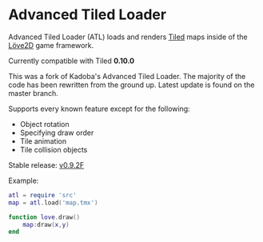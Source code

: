 Advanced Tiled Loader
========

Advanced Tiled Loader (ATL) loads and renders [Tiled](http://www.mapeditor.org/) maps inside of the [Löve2D](http://love2d.org) game framework.

Currently compatible with Tiled **0.10.0**

This was a fork of Kadoba's Advanced Tiled Loader. 
The majority of the code has been rewritten from the ground up. 
Latest update is found on the master branch.

Supports every known feature except for the following:
* Object rotation
* Specifying draw order
* Tile animation
* Tile collision objects

Stable release:
[v0.9.2F](https://github.com/markandgo/Advanced-Tiled-Loader/releases/tag/v0.9.2F)

Example: 

````lua
atl = require 'src'
map = atl.load('map.tmx')

function love.draw()
	map:draw(x,y)
end
````